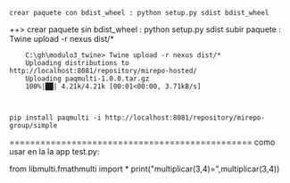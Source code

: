     crear paquete con bdist_wheel : python setup.py sdist bdist_wheel
++> crear paquete sin bdist_wheel : python setup.py sdist 
    subir paquete : Twine upload -r nexus dist/*

        C:\gh\modulo3_twine> Twine upload -r nexus dist/*
        Uploading distributions to http://localhost:8081/repository/mirepo-hosted/
        Uploading paqmulti-1.0.0.tar.gz
        100%|██| 4.21k/4.21k [00:01<00:00, 3.71kB/s]



    pip install paqmulti -i http://localhost:8081/repository/mirepo-group/simple



===============================================
como usar en la la app test.py:

from libmulti.fmathmulti import *
print("multiplicar(3,4)=",multiplicar(3,4))